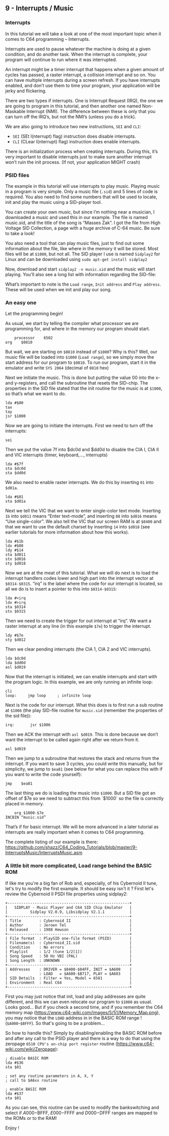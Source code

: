 ## 9 - Interrupts / Music

### Interrupts

In this tutorial we will take a look at one of the most important topic when it comes to C64 programming – Interrupts.

Interrupts are used to pause whatever the machine is doing at a given condition, and do another task. When the interrupt is complete, your program will continue to run where it was interrupted.

An interrupt might be a timer interrupt that happens when a given amount of cycles has passed, a raster interrupt, a collision interrupt and so on. You can have multiple interrupts during a screen refresh. If you have interrupts enabled, and don’t use them to time your program, your application will be jerky and flickering.

There are two types if interrupts. One is Interrupt Request (IRQ), the one we are going to program in this tutorial, and then another one named Non-Maskable Interrupt (NMI). The difference between these is only that you can turn off the IRQ’s, but not the NMI’s (unless you do a trick).

We are also going to introduce two new instructions, `SEI` and `CLI`:

 - `SEI` (SEt I(nterrupt) flag) instruction does disable interrupts.
 - `CLI` (CLear I(nterrupt) flag) instruction does enable interrupts.

There is an initialization process when creating interrupts. During this, it’s very important to disable interrupts just to make sure another interrupt won’t ruin the init process. (If not, your application MIGHT crash)

### PSID files

The example in this tutorial will use interrupts to play music. Playing music in a program is very simple. Only a music file (`.sid`) and 5 lines of code is required. You also need to find some numbers that will be used to locate, init and play the music using a SID-player tool.

You can create your own music, but since I’m nothing near a musician, I downloaded a music and used this in our example. The file is named music.sid, and the title of the song is “Masses Zak”. I got the file from High Voltage SID Collection, a page with a huge archive of C-64 music. Be sure to take a look! 

You also need a tool that can play music files, just to find out some information about the file, like where in the memory it will be stored. Most files will be at `$1000`, but not all.
The SID player I use is named `Sidplay2` for Linux and can be downloaded using `sudo apt-get install sidplay2`

Now, download and start `sidplay2 -v music.sid` and the music will start playing. You'll also see a long list with information regarding the SID-file:

What’s important to note is the `Load range`, `Init address` and `Play address`. These will be used when we init and play our song.

### An easy one

Let the programming begin!

As usual, we start by telling the compiler what processor we are programming for, and where in the memory our program should start.

````
    processor    6502
org    $0810
````

But wait, we are starting on `$0810` instead of `$1000`? Why is this? Well, our music file will be loaded into `$1000` (`Load range`), so we simply move the start address for our program to `$0810`. To run our program, start it in the emulator and write `SYS 2064` (decimal of `0810` hex)

Next we initiate the music. This is done but putting the value 00 into the x- and y-registers, and call the subroutine that resets the SID-chip. The properties in the SID file stated that the init routine for the music is at `$1000`, so that’s what we want to do.

````
lda #$00
tax
tay
jsr $1000
````

Now we are going to initiate the interrupts. First we need to turn off the interrupts:
````
sei
````

Then we put the value 7f into $dc0d and $dd0d to disable the CIA I, CIA II and VIC interrupts (timer, keyboard,…, interrupts)
````
lda #$7f
sta $dc0d
sta $dd0d
````
We also need to enable raster interrupts. We do this by inserting `01` into `$d01a`.

````
lda #$01
sta $d01a
````
Next we tell the VIC that we want to enter single-color text mode. Inserting `1b` into `$d011` means “Enter text-mode”, and inserting `08` into `$d016` means “Use single-color”. We also tell the VIC that our screen RAM is at `$0400` and that we want to use the default charset by inserting `14` into `$d018` (see earlier tutorials for more information about how this works).
````            
lda #$1b
ldx #$08
ldy #$14
sta $d011
stx $d016
sty $d018
````

Now we are at the meat of this tutorial. What we will do next is to load the interrupt handlers codes lower and high part into the interrupt vector at `$0314-$0315`. “irq” is the label where the code for our interrupt is located, so all we do is to insert a pointer to this into `$0314-$0315`:

````
lda #<irq
ldx #>irq
sta $0314
stx $0315
````

Then we need to create the trigger for out interrupt at “irq”. We want a raster interrupt at any line (in this example `$7e`) to trigger the interrupt.

````
ldy #$7e
sty $d012
````

Then we clear pending interrupts (the CIA 1, CIA 2 and VIC interrupts).
````
lda $dc0d
lda $dd0d
asl $d019
````
Now that the interrupt is initiated, we can enable interrupts and start with the program logic. In this example, we are only running an infinite loop:
````
cli
loop:     jmp loop     ; infinite loop
````

Next is the code for our interrupt. What this does is to first run a sub routine at `$1006` (the play SID-file routine for `music.sid` (remember the properties of the sid file)):
````
irq:       jsr $1006
````

Then we ACK the interrupt with `asl $d019`. This is done because we don’t want the interrupt to be called again right after we return from it.
````
asl $d019
````
Then we jump to a subroutine that restores the stack and returns from the interrupt. If you want to save 3 cycles, you could write this manually, but for simplicity, we jump to `$ea81` (see below for what you can replace this with if you want to write the code yourself):

````
jmp    $ea81
````

The last thing we do is loading the music into `$1000`. But a SID file got an offset of $7e so we need to subtract this from `$1000` so the file is correctly placed in memory.

````
    org $1000-$7e
INCBIN “music.sid”
````

That’s if for basic interrupt. We will be more advanced in a later tutorial as interrupts are really important when it comes to C64 programming.

The complete listing of our example is there: https://github.com/shazz/C64_Coding_Tutorials/blob/master/9-InterruptsMusic/InterruptsMusic.asm

### A little bit more complicated, Load range behind the BASIC ROM

If like me you're a big fan of Rob and, especially, of his Cybernoid II tune, let's try to modify the first example. It should be easy isn't it ?
First let's review the Cybernoid II PSDI file properties using sidplay2:

````
+------------------------------------------------------+
|   SIDPLAY - Music Player and C64 SID Chip Emulator   |
|          Sidplay V2.0.9, Libsidplay V2.1.1           |
+------------------------------------------------------+
| Title        : Cybernoid II                          |
| Author       : Jeroen Tel                            |
| Released     : 1988 Hewson                           |
+------------------------------------------------------+
| File format  : PlaySID one-file format (PSID)        |
| Filename(s)  : Cybernoid_II.sid                      |
| Condition    : No errors                             |
| Playlist     : 1/2 (tune 1/2[1])                     |
| Song Speed   : 50 Hz VBI (PAL)                       |
| Song Length  : UNKNOWN                               |
+------------------------------------------------------+
| Addresses    : DRIVER = $0400-$04FF, INIT = $A600    |
|              : LOAD   = $A600-$B717, PLAY = $A603    |
| SID Details  : Filter = Yes, Model = 6581            |
| Environment  : Real C64                              |
+------------------------------------------------------+
````

First you may just notice that init, load and play addresses are quite different, and this we can even relocate our program to `$1000` as usual. Looks good...
But if you check a second time, and if you remember the C64 memory map (https://www.c64-wiki.com/images/5/51/Memory_Map.png), you may notice that the `LOAD` address in in the BASIC ROM range ! (`$A000`-`$BFFF`). So that's going to be a problem... 

So how to handle this? Simply by disabling/enabling the BASIC ROM before and after any call to the PSID player and there is a way to do that using the zeropage `6510 CPU's on-chip port register` routine (https://www.c64-wiki.com/wiki/Zeropage):
````
; disable BASIC ROM
lda #$36
sta $01

; set any routine parameters in A, X, Y
; call to $A6xx routine

; enable BASIC ROM
lda #$37
sta $01
````

As you can see, this routine can be used to modify the bankswitching and select if $A000-$BFFF, $E000-$FFFF and $D000-$DFFF ranges are mapped to the ROMs or to the RAM!

Enjoy !

